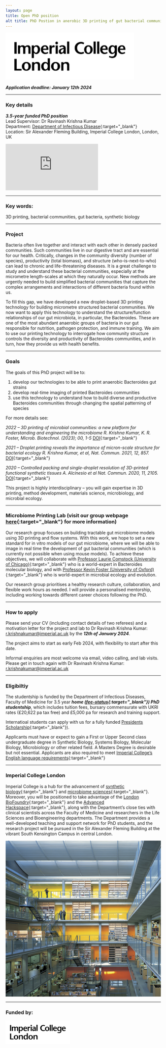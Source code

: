 ```yaml
---
layout: page
title: Open PhD position
alt title: PhD Postion in anerobic 3D printing of gut bacterial communities
---
```

<img src ="/assets/images/imperiallogo.svg" width="417" height="151"> 

***Application deadline: January 12th 2024***
<br>

***

### Key details
***3.5-year funded PhD position***<br> 
Lead Supervisor: Dr Ravinash Krishna Kumar<br>
Department: [Department of Infectious Disease](https://www.imperial.ac.uk/infectious-disease/){:target="_blank"}<br>
Location: Sir Alexander Fleming Building, Imperial College London, London, UK 

<iframe src="https://www.google.com/maps/embed?pb=!1m18!1m12!1m3!1d19870.70336834236!2d-0.1971797664784239!3d51.49784171140178!2m3!1f0!2f0!3f0!3m2!1i1024!2i768!4f13.1!3m3!1m2!1s0x4876055ccaed341f%3A0x4327fb85b374d5e3!2sSir%20Alexander%20Fleming%20Building!5e0!3m2!1sen!2suk!4v1699461451581!5m2!1sen!2suk" style="border:0;" allowfullscreen="" loading="lazy" referrerpolicy="no-referrer-when-downgrade"></iframe>
<br>

***

### Key words: 
3D printing, bacterial communities, gut bacteria, synthetic biology

***

### Project

Bacteria often live together and interact with each other in densely packed communities. Such communities live in our digestive tract and are essential for our health. Critically, changes in the community diversity (number of species), productivity (total biomass), and structure (who-is-next-to-who) can lead to chronic and life-threatening diseases. It is a great challenge to study and understand these bacterial communities, especially at the micrometre length-scales at which they naturally occur. New methods are urgently needed to build simplified bacterial communities that capture the complex arrangements and interactions of different bacteria found within us.

To fill this gap, we have developed a new droplet-based 3D printing technology for building micrometre structured bacterial communities. We now want to apply this technology to understand the structure/function relationships of our gut microbiota, in particular, the Bacteroides. These are one of the most abundant anaerobic groups of bacteria in our gut responsible for nutrition, pathogen protection, and immune training. We aim to use our printing technology to interrogate how community structure controls the diversity and productivity of Bacteroides communities, and in turn, how they provide us with health benefits. 

***

### Goals

The goals of this PhD project will be to:<br>
1)	develop our technologies to be able to print anaerobic Bacteroides gut strains<br>
2)	develop real-time imaging of printed Bacteroides communities<br>
3)	use this technology to understand how to build diverse and productive Bacteroides communities through changing the spatial patterning of species<br>

For more details see: 

*2022 – 3D printing of microbial communities: a new platform for understanding and engineering the microbiome
R. Krishna Kumar, K. R. Foster, Microb. Biotechnol. (2023); 00, 1-5* [DOI](https://doi.org/10.1111/1751-7915.14168){:target="_blank"}

*2021 – Droplet printing reveals the importance of micron-scale structure for bacterial ecology
R. Krishna Kumar, et al, Nat. Commun. 2021, 12, 857.* [DOI](https://doi.org/10.1038/s41467-021-20996-w){:target="_blank"}

*2020 – Controlled packing and single-droplet resolution of 3D-printed functional synthetic tissues
A. Alcinesio et al Nat. Commun. 2020, 11, 2105.* [DOI](https://doi.org/10.1038/s41467-020-15953-y){:target="_blank"}

This project is highly interdisciplinary – you will gain expertise in 3D printing, method development, materials science, microbiology, and microbial ecology.

***

### Microbiome Printing Lab (visit our group webpage [here](https://mpl-group.github.io/){:target="_blank"} for more information)

Our research group focuses on building tractable gut microbiome models using 3D printing and flow systems. With this work, we hope to set a new standard for in vitro models of our gut microbiome, where we will be able to image in real time the development of gut bacterial communities (which is currently not possible when using mouse models). To achieve these objectives, we will collaborate with [Professor Laurie Comstock (University of Chicago)](https://comstocklab.uchicago.edu/){:target="_blank"} who is a world-expert in Bacteroides molecular biology, and with [Professor Kevin Foster (University of Oxford)](https://zoo-kfoster.zoo.ox.ac.uk/){:target="_blank"} who is world-expert in microbial ecology and evolution.

Our research group prioritises a healthy research culture, collaboration, and flexible work hours as needed. I will provide a personalised mentorship, including working towards different career choices following the PhD. 

***

### How to apply
Please send your CV (including contact details of two referees) and a motivation letter for the project and lab to Dr Ravinash Krishna Kumar: <r.krishnakumar@imperial.ac.uk> by the ***12th of January 2024***. 

The project aims to start as early Feb 2024, with flexibility to start after this date.

Informal enquiries are most welcome via email, video calling, and lab visits. Please get in touch again with Dr Ravinash Krishna Kumar: <r.krishnakumar@imperial.ac.uk>

***

### Eligibiltiy
The studentship is funded by the Department of Infectious Diseases, Faculty of Medicine for 3.5 year ***home ([fee-status](https://www.imperial.ac.uk/study/fees-and-funding/tuition-fees/fee-status/){:target="_blank"}) PhD studentship***, which includes tuition fees, bursary commensurate with UKRI rates (£20,622 pa tax free) and £5,000 pa for research and training support. 

Internatioal students can apply with us for a fully funded [Presidents Scholarship](https://www.imperial.ac.uk/study/fees-and-funding/postgraduate-doctoral/grants-scholarships/presidents-phd/#how-to-apply){:target="_blank"}).

Applicants must have or expect to gain a First or Upper Second class undergraduate degree in Synthetic Biology, Systems Biology, Molecular Biology, Microbiology or other related field. A Masters Degree is desirable but not essential. Applicants are also required to meet [Imperial College’s English language requirements](https://www.imperial.ac.uk/study/ug/apply/requirements/english/){:target="_blank"}

***

### Imperial College London

Imperial College is a hub for the advancement of [synthetic biology](https://www.imperial.ac.uk/synthetic-biology/centre/){:target="_blank"} and [microbiome sciences](https://www.imperial.ac.uk/microbiome-network/){:target="_blank"}. Moreover, you will be positioned to take advantage of the [London BioFoundry](https://www.londonbiofoundry.org/){:target="_blank"} and the [Advanced Hackspace](https://imperialhackspace.com/){:target="_blank"}, along with the Department’s close ties with clinical scientists across the Faculty of Medicine and researchers in the Life Sciences and Bioengineering departments. The Department provides a well-developed teaching and support network for PhD students, and the research project will be pursued in the Sir Alexander Fleming Building at the vibrant South Kensington Campus in central London.

<img src ="/assets/images/saf/atrium.jpg"> 

***

### Funded by:

<img src ="/assets/images/imperiallogo.svg" width="208.5" height="75.5"> 